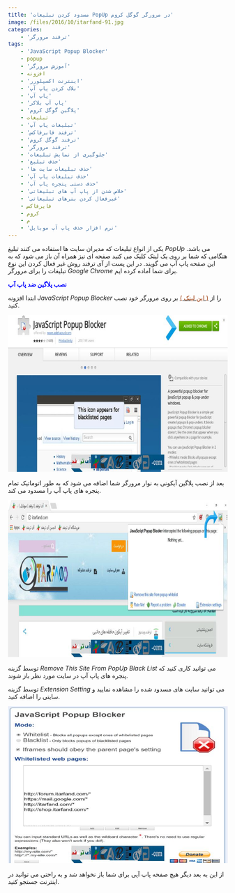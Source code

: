 ```yaml
---
title: 'مسدود کردن تبلیغات PopUp در مرورگر گوگل کروم'
image: /files/2016/10/itarfand-91.jpg
categories:
    - 'ترفند مرورگر'
tags:
    - 'JavaScript Popup Blocker'
    - popup
    - 'آموزش مرورگر'
    - افزونه
    - 'اینترنت اکسپلورر'
    - 'بلاک کردن پاپ آپ'
    - 'پاپ آپ'
    - 'پاپ آپ بلاکر'
    - 'پلاگین گوگل کروم'
    - تبلیغات
    - 'تبلیغات پاپ آپ'
    - 'ترفند فایرفاکس'
    - 'ترفند گوگل کروم'
    - 'ترفند مرورگر'
    - 'جلوگیری از نمایش تبلیغات'
    - 'حذف تبلیغ'
    - 'حذف تبلیغات سایت ها'
    - 'حذف تیلیغات پاپ آپ'
    - 'حذف دستی پتجره پاپ آپ'
    - 'خلاص شدن از پاپ آپ های تبلیغاتی'
    - 'غیرفعال کردن بنرهای تبلیغاتی'
    - فایرفاکس
    - کروم
    - م
    - 'نرم افزار حذف پاپ آپ موبایل'
---
```


یکی از انواع تبلیغات که مدیران سایت ها استفاده می کنند تبلیغ *PopUp* می باشد. هنگامی که شما بر روی یک لینک کلیک می کنید صفحه ای نیز همراه آن باز می شود که به این صفحه پاپ آپ می گویند. در این پست از آی ترفند روش غیر فعال کردن این نوع تبلیغات را برای مرورگر *Google Chrome* برای شما آماده کرده ایم.

<span style="color: #0000ff;">**نصب پلاگین ضد پاپ آپ**</span>

ابتدا افزونه *JavaScript Popup Blocker* را از [<span style="color: #993300;">( این لینک )</span>](https://chrome.google.com/webstore/detail/javascript-popup-blocker/hiajdlfgbgnnjakkbnpdhmhfhklkbiol?hl=en-US) بر روی مرورگر خود نصب کنید.

![itarfand-92](/files/2016/10/itarfand-92.jpg)  

بعد از نصب پلاگین آیکونی به نوار مرورگر شما اضافه می شود که به طور اتوماتیک تمام پنجره های پاپ آپ را مسدود می کند.

![itarfand-93](/files/2016/10/itarfand-93.jpg)  

توسط گزینه *Remove This Site From PopUp Black List* می توانید کاری کنید که پنجره های پاپ آپ در سایت مورد نظر باز شوند.

توسط گزینه *Extension Setting* می توانید سایت های مسدود شده را مشاهده نمایید و سایتی را اضافه کنید.

![itarfand-94](/files/2016/10/itarfand-94.jpg)  

از این به بعد دیگر هیچ صفحه پاپ آپی برای شما باز نخواهد شد و به راحتی می توانید در اینترنت جستجو کنید.